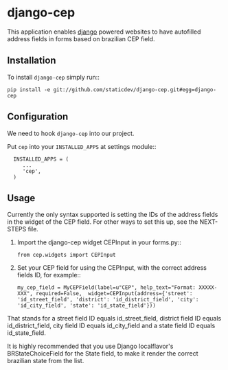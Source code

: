 django-cep
===============
This application enables [django](https://www.djangoproject.com/) powered websites to have autofilled address fields in forms based on brazilian CEP field.

Installation
------------
To install ``django-cep`` simply run::

    pip install -e git://github.com/staticdev/django-cep.git#egg=django-cep

Configuration
-------------

We need to hook ``django-cep`` into our project.

Put ``cep`` into your ``INSTALLED_APPS`` at settings module::

      INSTALLED_APPS = (
         ...
         'cep',
      )

Usage
-----
Currently the only syntax supported is setting the IDs of the address fields in the widget of the CEP field. For other ways to set this up, see the NEXT-STEPS file.

1. Import the django-cep widget CEPInput in your forms.py::

    `from cep.widgets import CEPInput`

2. Set your CEP field for using the CEPInput, with the correct address fields ID, for example::

    `my_cep_field = MyCEPField(label=u"CEP", help_text="Format: XXXXX-XXX", required=False, 
                               widget=CEPInput(address={'street': 'id_street_field', 'district': 'id_district_field', 'city': 'id_city_field', 'state': 'id_state_field'}))`

 That stands for a street field ID equals id_street_field, district field ID equals id_district_field, city field ID equals id_city_field and a state field ID equals id_state_field. 

 It is highly recommended that you use Django localflavor's BRStateChoiceField for the State field, to make it render the correct brazilian state from the list.
